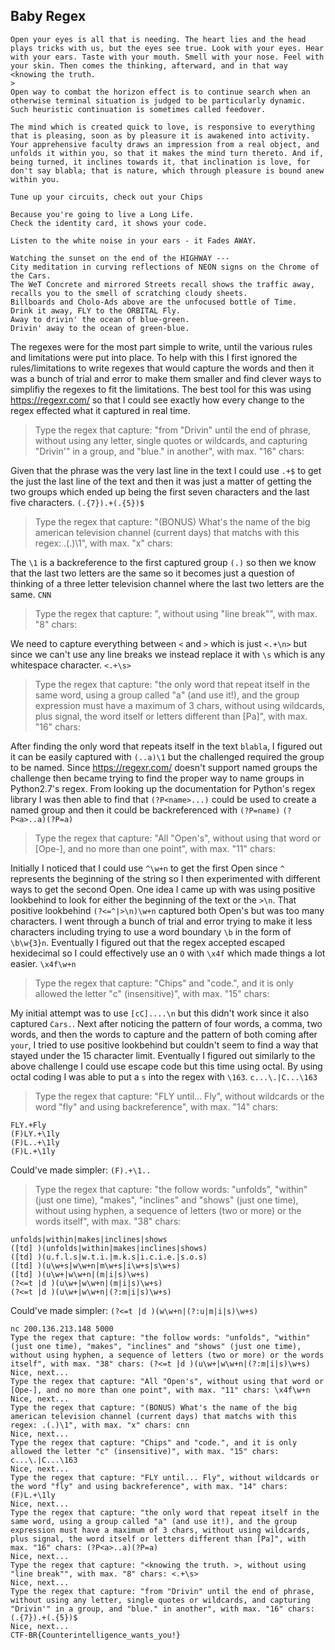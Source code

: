 ## Baby Regex
```text
Open your eyes is all that is needing. The heart lies and the head plays tricks with us, but the eyes see true. Look with your eyes. Hear with your ears. Taste with your mouth. Smell with your nose. Feel with your skin. Then comes the thinking, afterward, and in that way <knowing the truth. 
>
Open way to combat the horizon effect is to continue search when an otherwise terminal situation is judged to be particularly dynamic. Such heuristic continuation is sometimes called feedover. 

The mind which is created quick to love, is responsive to everything that is pleasing, soon as by pleasure it is awakened into activity. Your apprehensive faculty draws an impression from a real object, and unfolds it within you, so that it makes the mind turn thereto. And if, being turned, it inclines towards it, that inclination is love, for don't say blabla; that is nature, which through pleasure is bound anew within you. 

Tune up your circuits, check out your Chips

Because you're going to live a Long Life.
Check the identity card, it shows your code.

Listen to the white noise in your ears - it Fades AWAY.

Watching the sunset on the end of the HIGHWAY --- 
City meditation in curving reflections of NEON signs on the Chrome of the Cars.
The WeT Concrete and mirrored Streets recall shows the traffic away, 
recalls you to the smell of scratching cloudy sheets.
Billboards and Cholo-Ads above are the unfocused bottle of Time.
Drink it away, FLY to the ORBITAL Fly.
Away to drivin' the ocean of blue-green.
Drivin' away to the ocean of green-blue.
```

The regexes were for the most part simple to write, until the various rules and limitations were put into place. To help with this I first ignored the rules/limitations to write regexes that would capture the words and then it was a bunch of trial and error to make them smaller and find clever ways to simplifiy the regexes to fit the limitations.
The best tool for this was using https://regexr.com/ so that I could see exactly how every change to the regex effected what it captured in real time.

>Type the regex that capture: "from "Drivin" until the end of phrase, without using any letter, single quotes or wildcards, and capturing "Drivin'" in a group, and "blue." in another", with max. "16" chars:

Given that the phrase was the very last line in the text I could use `.+$` to get the just the last line of the text and then it was just a matter of getting the two groups which ended up being the first seven characters and the last five characters.
`(.{7}).+(.{5})$`

>Type the regex that capture: "(BONUS) What's the name of the big american television channel (current days) that matchs with this regex: .(.)\1", with max. "x" chars:  

The `\1` is a backreference to the first captured group `(.)` so then we know that the last two letters are the same so it becomes just a question of thinking of a three letter television channel where the last two letters are the same.
`CNN`

>Type the regex that capture: "<knowing the truth. >, without using "line break"", with max. "8" chars:  

We need to capture everything between `<` and `>` which is just `<.+\n>` but since we can't use any line breaks we instead replace it with `\s` which is any whitespace character.
`<.+\s>`

>Type the regex that capture: "the only word that repeat itself in the same word, using a group called "a" (and use it!), and the group expression must have a maximum of 3 chars, without using wildcards, plus signal, the word itself or letters different than [Pa]", with max. "16" chars:

After finding the only word that repeats itself in the text `blabla`, I figured out it can be easily captured with `(..a)\1` but the challenged required the group to be named. Since https://regexr.com/ doesn't support named groups the challenge then became trying to find the proper way to name groups in Python2.7's regex. From looking up the documentation for Python's regex library I was then able to find that `(?P<name>...)` could be used to create a named group and then it could be backreferenced with `(?P=name)`
`(?P<a>..a)(?P=a)`

>Type the regex that capture: "All "Open's", without using that word or [Ope-], and no more than one point", with max. "11" chars:

Initially I noticed that I could use `^\w+n` to get the first Open since `^` represents the beginning of the string so I then experimented with different ways to get the second Open. One idea I came up with was using positive lookbehind to look for either the beginning of the text or the `>\n`. That positive lookbehind `(?<=^|>\n)\w+n` captured both Open's but was too many characters. I went through a bunch of trial and error trying to make it less characters including trying to use a word boundary `\b` in the form of `\b\w{3}n`. Eventually I figured out that the regex accepted escaped hexidecimal so I could effectively use an `O` with `\x4f` which made things a lot easier.
`\x4f\w+n`

>Type the regex that capture: "Chips" and "code.", and it is only allowed the letter "c" (insensitive)", with max. "15" chars:

My initial attempt was to use `[cC]....\n` but this didn't work since it also captured `Cars.`. Next after noticing the pattern of four words, a comma, two words, and then the words to capture and the pattern of both coming after `your`, I tried to use positive lookbehind but couldn't seem to find a way that stayed under the 15 character limit. Eventually I figured out similarly to the above challenge I could use escape code but this time using octal. By using octal coding I was able to put a `s` into the regex with `\163`.
`c...\.|C...\163`

>Type the regex that capture: "FLY until... Fly", without wildcards or the word "fly" and using backreference", with max. "14" chars:

```regexp
FLY.+Fly
(F)LY.+\1ly
(F)L..+\1ly
(F)L.+\1ly
```
Could've made simpler: `(F).+\1..`

>Type the regex that capture: "the follow words: "unfolds", "within" (just one time), "makes", "inclines" and "shows" (just one time), without using hyphen, a sequence of letters (two or more) or the words itself", with max. "38" chars:
```regexp
unfolds|within|makes|inclines|shows
([td] )(unfolds|within|makes|inclines|shows)
([td] )(u.f.l.s|w.t.i.|m.k.s|i.c.i.e.|s.o.s)
([td] )(u\w+s|w\w+n|m\w+s|i\w+s|s\w+s)
([td] )(u\w+|w\w+n|(m|i|s)\w+s)
(?<=t |d )(u\w+|w\w+n|(m|i|s)\w+s)
(?<=t |d )(u\w+|w\w+n|(?:m|i|s)\w+s)
```
Could've made simpler: `(?<=t |d )(w\w+n|(?:u|m|i|s)\w+s)`

```
nc 200.136.213.148 5000
Type the regex that capture: "the follow words: "unfolds", "within" (just one time), "makes", "inclines" and "shows" (just one time), without using hyphen, a sequence of letters (two or more) or the words itself", with max. "38" chars: (?<=t |d )(u\w+|w\w+n|(?:m|i|s)\w+s)
Nice, next...
Type the regex that capture: "All "Open's", without using that word or [Ope-], and no more than one point", with max. "11" chars: \x4f\w+n
Nice, next...
Type the regex that capture: "(BONUS) What's the name of the big american television channel (current days) that matchs with this regex: .(.)\1", with max. "x" chars: cnn
Nice, next...
Type the regex that capture: "Chips" and "code.", and it is only allowed the letter "c" (insensitive)", with max. "15" chars: c...\.|C...\163
Nice, next...
Type the regex that capture: "FLY until... Fly", without wildcards or the word "fly" and using backreference", with max. "14" chars: (F)L.+\1ly
Nice, next...
Type the regex that capture: "the only word that repeat itself in the same word, using a group called "a" (and use it!), and the group expression must have a maximum of 3 chars, without using wildcards, plus signal, the word itself or letters different than [Pa]", with max. "16" chars: (?P<a>..a)(?P=a)
Nice, next...
Type the regex that capture: "<knowing the truth. >, without using "line break"", with max. "8" chars: <.+\s>
Nice, next...
Type the regex that capture: "from "Drivin" until the end of phrase, without using any letter, single quotes or wildcards, and capturing "Drivin'" in a group, and "blue." in another", with max. "16" chars: (.{7}).+(.{5})$
Nice, next...
CTF-BR{Counterintelligence_wants_you!}
```
